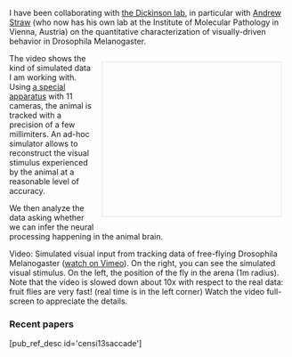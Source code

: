 <!-- #### Highlight - Identification of visually-guided behavior in Drosophila Melanogaster -->

I have been collaborating with [the Dickinson lab][dickinson_lab], in particular with [Andrew Straw][straw] (who now has his own lab at the Institute of Molecular Pathology in Vienna, Austria) on the quantitative characterization of visually-driven behavior in Drosophila Melanogaster.

<div style='float: right; margin: 1em; border: solid 2px #eee;'>
<object width="320" height="276"><param name="allowfullscreen" value="true" /><param name="allowscriptaccess" value="always" /><param name="movie" value="https://vimeo.com/moogaloop.swf?clip_id=19194748&amp;server=vimeo.com&amp;show_title=0&amp;show_byline=0&amp;show_portrait=0&amp;color=00ADEF&amp;fullscreen=1&amp;autoplay=0&amp;loop=0" /><embed src="https://vimeo.com/moogaloop.swf?clip_id=19194748&amp;server=vimeo.com&amp;show_title=0&amp;show_byline=0&amp;show_portrait=0&amp;color=00ADEF&amp;fullscreen=1&amp;autoplay=1&amp;loop=1" type="application/x-shockwave-flash" allowfullscreen="true" allowscriptaccess="always" width="320" height="276"></embed></object> 
</div>

The video  shows the kind of simulated
data I am working with. Using [a special apparatus][mamarama] with 11 cameras, the animal is tracked with a precision of a few millimiters. An ad-hoc simulator allows to reconstruct the visual stimulus experienced by the animal at a reasonable level of accuracy.

We then analyze the data asking whether we can infer the neural processing happening in the animal brain.


Video: Simulated visual input from tracking data of free-flying Drosophila Melanogaster ([watch on Vimeo][video_fly]). On the right, you can see the simulated visual stimulus. On the left, the position of the fly in the arena (1m radius). Note that the video is slowed down about 10x with respect to the real data: fruit flies are very fast! (real time is in the left corner) Watch the video full-screen to appreciate the details. 
 
[video_fly]: http://vimeo.com/19194748

[straw]: http://strawlab.org
[mamarama]: http://www.its.caltech.edu/~astraw/research/flydra/

[dickinson_lab]: http://www.dickinson.caltech.edu/

### Recent papers

[pub_ref_desc id='censi13saccade']